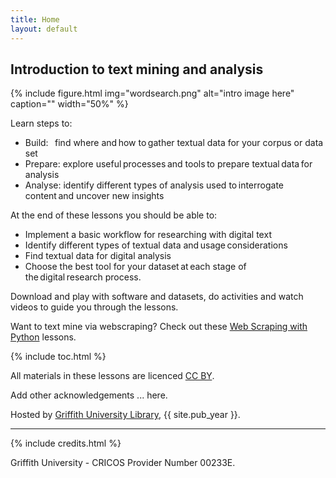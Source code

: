 ```yaml
---
title: Home
layout: default
---
```


## Introduction to text mining and analysis

{% include figure.html img="wordsearch.png" alt="intro image here" caption="" width="50%" %}

Learn steps to: 

- Build:    find where and how to gather textual data for your corpus or data set  
- Prepare:  explore useful processes and tools to prepare textual data for analysis
- Analyse:  identify different types of analysis used to interrogate content and uncover new insights

At the end of these lessons you should be able to:

- Implement a basic workflow for researching with digital text  
- Identify different types of textual data and usage considerations   
- Find textual data for digital analysis  
- Choose the best tool for your dataset at each stage of the digital research process. 

Download and play with software and datasets, do activities and watch videos to guide you through the lessons. 

Want to text mine via webscraping?  Check out these [Web Scraping with Python](https://gu-eresearch.github.io/web_scraping_workshop/) lessons.

{% include toc.html %}

All materials in these lessons are licenced [CC BY](https://creativecommons.org/licenses/by/4.0/).

Add other acknowledgements ... here.

Hosted by [Griffith University Library](https://www.griffith.edu.au/library), {{ site.pub_year }}.
  
------

{% include credits.html %}

Griffith University - CRICOS Provider Number 00233E.
